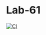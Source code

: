 # Lab-61

[![CI](https://github.com/GHLabs101/Lab-61/actions/workflows/ci.yml/badge.svg?branch=main)](https://github.com/GHLabs101/Lab-61/actions/workflows/ci.yml)
